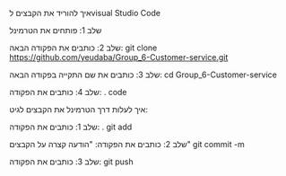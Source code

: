 איך להוריד את הקבצים לvisual Studio Code


שלב 1: פותחים את הטרמינל


שלב 2: כותבים את הפקודה הבאה: git clone https://github.com/yeudaba/Group_6-Customer-service.git


שלב 3: כותבים את שם התקייה בפקודה הבאה: cd Group_6-Customer-service


שלב 4: כותבים את הפקודה: . code 






איך לעלות דרך הטרמינל את הקבצים לגיט:


שלב 1: כותבים את הפקודה: . git add 


שלב 2: כותבים את הפקודה: "הודעה קצרה על הקבצים" git commit -m 


שלב 3: כותבים את הפקודה: git push


